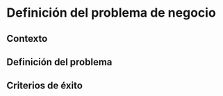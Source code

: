 # Definición del problema de negocio

## Contexto

## Definición del problema

## Criterios de éxito
